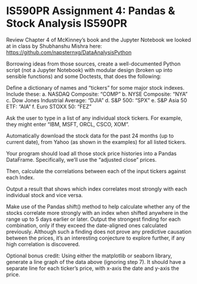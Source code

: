 # IS590PR Assignment 4: Pandas & Stock Analysis IS590PR

Review Chapter 4 of McKinney’s book and the Jupyter Notebook we looked at in class by Shubhanshu Mishra here: https://github.com/napsternxg/DataAnalysisPython

Borrowing ideas from those sources, create a well-documented Python script (not a Jupyter Notebook) with modular design (broken up into sensible functions) and some Doctests, that does the following:

Define a dictionary of names and “tickers” for some major stock indexes. Include these: a. NASDAQ Composite: “COMP” b. NYSE Composite: “NYA” c. Dow Jones Industrial Average: “DJIA” d. S&P 500: “SPX” e. S&P Asia 50 ETF: “AIA” f. Euro STOXX 50: “FEZ”

Ask the user to type in a list of any individual stock tickers. For example, they might enter “IBM, MSFT, ORCL, CSCO, XOM”.

Automatically download the stock data for the past 24 months (up to current date), from Yahoo (as shown in the examples) for all listed tickers.

Your program should load all those stock price histories into a Pandas DataFrame. Specifically, we’ll use the “adjusted close” prices.

Then, calculate the correlations between each of the input tickers against each Index.

Output a result that shows which index correlates most strongly with each individual stock and vice versa.

Make use of the Pandas shift() method to help calculate whether any of the stocks correlate more strongly with an index when shifted anywhere in the range up to 5 days earlier or later. Output the strongest finding for each combination, only if they exceed the date-aligned ones calculated previously. Although such a finding does not prove any predictive causation between the prices, it’s an interesting conjecture to explore further, if any high correlation is discovered.

Optional bonus credit: Using either the matplotlib or seaborn library, generate a line graph of the data above (ignoring step 7). It should have a separate line for each ticker’s price, with x-axis the date and y-axis the price.
